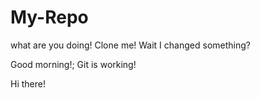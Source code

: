 # My-Repo

what are you doing! Clone me! Wait I changed something?

Good morning!;
Git is working!

Hi there!
